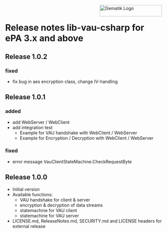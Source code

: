 <img align="right" width="200" height="37" src="Gematik_Logo_Flag_With_Background.png" alt="Gematik Logo"/> <br/>

# Release notes lib-vau-csharp for ePA 3.x and above

## Release 1.0.2

### fixed
- fix bug in aes encryption class, change IV-handling

## Release 1.0.1

### added
- add WebServer / WebClient 
- add integration test
  - Example for VAU handshake with WebClient / WebServer
  - Example for Encryption / Decryption with WebClient / WebServer

### fixed
- error message VauClientStateMachine.CheckRequestByte

## Release 1.0.0
- Initial version
- Available functions:
  - VAU handshake for client & server
  - encryption & decryption of data streams
  - statemachine for VAU client
  - statemachine for VAU server
- LICENSE.md, ReleaseNotes.md, SECURITY.md and LICENSE headers for external release
